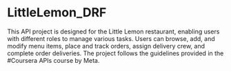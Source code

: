 # LittleLemon_DRF
This API project is designed for the Little Lemon restaurant, enabling users with different roles to manage various tasks. Users can browse, add, and modify menu items, place and track orders, assign delivery crew, and complete order deliveries. The project follows the guidelines provided in the #Coursera APIs course by Meta.
